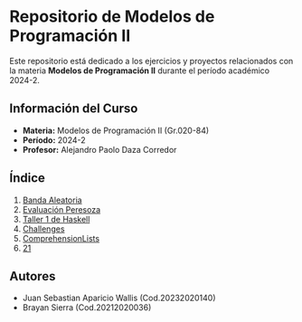 # Repositorio de Modelos de Programación II

Este repositorio está dedicado a los ejercicios y proyectos relacionados con la materia **Modelos de Programación II** durante el período académico 2024-2.

## Información del Curso

- **Materia:** Modelos de Programación II (Gr.020-84)
- **Período:** 2024-2
- **Profesor:** Alejandro Paolo Daza Corredor

## Índice

1. [Banda Aleatoria](Labanda/README.md)
2. [Evaluación Peresoza](LazyEvaluation/workshop.md)
3. [Taller 1 de Haskell](Taller_16_09/README.md)
4. [Challenges](Challenges)
5. [ComprehensionLists](comprehensionLists)
5. [21](21/README.md)

## Autores

- Juan Sebastian Aparicio Wallis (Cod.20232020140)
- Brayan Sierra (Cod.20212020036)


